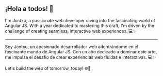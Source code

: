 ## ¡Hola a todos! 👋


I'm Jontxu, a passionate web developer diving into the fascinating world of Angular JS. With a year dedicated to mastering this craft, I'm driven by the challenge of creating seamless, interactive web experiences. 💻✨

----------

Soy Jontxu, un apasionado desarrollador web adentrándome en el fascinante mundo de Angular JS. Con un año dedicado a dominar este arte, me impulsa el desafío de crear experiencias web fluidas e interactivas. 💻✨

Let's build the web of tomorrow, today! 🌐🚀
